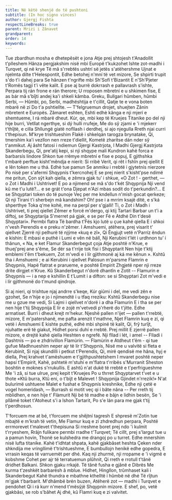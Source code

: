 ```yaml
---
title: Në këtë shenjë do të pushtoni
subtitle: (In hoc signo vinces)
author: Gjergj Fishta
respectLineBreaks: true
parent: Mrizi i Zânavet
grandparent:
order: 14
keywords:
---
```


Tue zbardhun mosha e dhetepêsët e jona
Atje prej shtojesh t'Anadollit t'plleshem
Hânza pergjakshim nisë mbi Europë t'kukzohet
Ishte zot-madhi i Turqvet, qi në krye
Të mâ s'rrebtës ushtrí së jetës s'atëhershme
Ujnat e njelmta dilte t'Helespontit,
Edhe betohej n'mní të vet mizore,
Se shpirti trupit s'do t'i dahej para
Se hânzen t'ngrifte mbi Sh'Sofí t'Bizantit
E n'Sh'Pjeter t'Romës tagjí t'i vête kalit.
E pse aj burrë dokrrash e pallavrash s'ishte,
Perpara tij rán frone e rán therore;
U rroposen mbretní e u shkimen fise,
E as bár mâ s'bîjti andej ka'i shkeli kâmba.
Greku, Bullgari hûmben, hûmbi Serbi,
— Hûmbi, po, Serbi, madhështija e t'cillit,
Qatje te e vona boten mbarë në zí
Do t'a pshtiellte. — T'felgruemun drojet, shuejten
Zânin mbretent e Europës. Zâmaret eshten,
Eshti edhè kânga e nji mjerí e shemtueme,
I rá mbarë dheut.
Kúr, qe, mbi kep të Kruejes
Titanike po del nji hije burri,
Vetllat ngerthye, si dý hulli rrufeje,
Me do sŷ zjami e 'i mjekerr t'thîjtë, e cilla
Shllungë giatë nofllash i derdhej, si ajo njegulla
Rreth njai curri t'thepisun. M'krye trishtueshim
Flakë i shkelqán tarogza brynatake,
Qi, tmershim ka'i vezllon nen rreze t'diellit,
Kometë zharitse dán nder sŷ t'anmikut.
Aj âsht fatosi i ndiemun Gjergi Kastrjota,
I Madhi Gjergj Kastrjota Skanderbegu,
Qi, pre'atij kepi, si nji shqype mali
Kundron kahë forca e barbarsís lindore
Shkon tue rrëmye mbretní e fise e popuj,
E gjithshka t'mbarë perftue kisht'mêndja e nierit:
Si rribë Verit, qi rêt i fshîn prej qiellit
E e lên token me u thá. Edhè tue pamun
Se anmiku i rrebtë i gjytetnís nierzore
Po nisë per s'afermi Shqypnís t'kercnohej
E se prej nierit s'kisht'pse ndimë me pritun,
Çon sŷt kah qiella, e zêmra gjak tu’ i shkue,
«O Zot ! - gerthet, — o Zot i Madhi i Ushtrivet!
E po a njimend se mâ s'do t'két Shqypnija
Nji vend kû me t'u lutë?... e se grát t'ona
Djepat n'Azí mbas sodit do t'perkundin?...
E se Shqyptari token do të punoje
Veç per me kndellun n'mish gocat qerkeze;
Qi nji Tirani t'i sherbejn mâ kandshim?
Oh! pse i a mrrim ksajë ditë, e s'ká shperthye
Toka q'me kohë, me na perpî per s'gjalli!
Ti, o Zot i Madh i Ushtrivet, ti prej qiellet
Zêmer e forcë m'dergo, qi ktij Tartari
Barbar un t'i a diftoj, se Shqyptarija
S'merret pá gjak, e se per Fé e Atdhé
Din t'desë Shqyptari». Permbi flatra
Të bardha t'Fés kjo lutë u çue kahë qiella
E i shkoi n'vesh Perendís e e preku n'zêmer.
I Amshuemi, atëhera, prej visarit t’ qiellvet
Zjerrë nji pelhurë të njŷme «kuq e zî»,
Qi Êngjujt vetë n'Parríz êndun e kishin:
E mbasi e puthë i Lumi e vên në báll,
Nji Kerubini t'lét i urdhnon tu’ i thânun,
« Na, e ket Flamur Skanderbegut çoja
Atje poshtë n'Krue, e thuej'prej ane s'ême,
Se dér sa t'rrije tok fisi i Shqyptarit
Nen hije t'ktij emblemi t'êm t'bekuem,
Zot m'vedi e i lír gjithmonë aj ká me kênun ».
Kshtû tha i Amshuemi ; e ai Kerubini i qiellvet
Palosun m'parsme Flamrin e Shqypnís,
Hapë flatrat e prarueme, e poshtë Empirit
Zhgjetë nper nji rreze drite dirgjet n'Krue.
Kû Skanderbegut n'dorë dhantîn e Zotit --
Flamurin e Shqypnís — i a nep e kshillin
E t'Lumit i a difton: se si Shqyptari
Zot m'vedi e i lír gjithmonë do t'mund qindroje.

Si aj nieri, qi trishtue njaj andrre s'keqe,
Kúr giûmi i del, me vedi zên e gzohet,
Se n'hije e jo i njimendtë i u tfaq rreziku:
Kshtû Skanderbegu nise me u gzue me vedi,
Si Lajmi i qiellvet n'dorë i a dha Flamurin
E i tha se per nen hije t'tij Shqypnija
E lír e zojë m'vetvedi p'rherë do t'jitte.
Edhe armatiset. Burri i dheut krejt m'hekur.
Njeshë pallen n'ijet — pallen t'rrebtë, mizore,
E m'patershanë, me pafta arenzit t'mathne,
Njet Flamrin kuq e zí, qi vetë i Amshuemi
E kishte puthë, edhè mbi shpinë të kalit,
Qi, frŷ turîjt, njuhatte erë të giakut,
Hidhet porsi duhí e rrebtë. Prej millit
E zjerrë pallen mizore, e drejtë kahë qiella
Heshten e ngrefë. Nji fllad i lét, i amel --
Flladi i Dashtnís — po e zhdrivillon Flamùrin.
— Flamùrin e Atdheut t'êm - qi tue gufue
Madhnueshim neper ajr të lír t'Shqypnís,
Nisë me u valvitë si fleta e Kerubinit,
Si njaj skundilli i petkut t'Perendís,
Qi, mirë qendisë me hâna, hyj e diella,
Prej krahvet t'amëshuem e t'gjithpushtetshem
I mvaret poshtë neper hapsí t'Empirit,
Kahë, pshtetë m'stuhí e m'flatra t'rribës s'Murranit
Sheston boshtin e moknes s'rrukullís.
E ashtû n'at dukë të rrebtë e t'perfrigueshme
Me 'i zâ, si tue ulrue, prej kepit t'Kruejes
Po u thrret Shqyptarvet t'vet e u thote «Ktû burra,
Ktû eni, o t'bijt e Malevet ! Shqypnija
Gjindet n'rrezik!» N'at bulurimë ushtuene
Malet e fushat e Shqypnís kreshnike,
Edhe nji çetë e vogel homeridash,
— Burrash si motit veç qi i bâte nâna --
Per rreth tij mblidhen, e nen hije t’ Flàmurit
Nji bé të madhe e bâjn e lidhin besën,
Se 'i pllâmë toket t'Atoheut s'i a lshon Tartarit,
Po s'e lán para me gjak t'tij t'perdhosun.

T'forcuem me at bé, t'forcuem me shêjtní tagresh
E shpresë m'Zotin tue mbajtë e m'krah të vetin,
Me Flamur kuq e zí zhdredhun perpara,
Poshtë errmorevet t'malevet t'thepisuna
Si rreshme boret prej ndo 'i kulmit t'rryeshem,
Rrâjn fulikare permbi rradhe t'Turqvet;
Të cillt, prej s'largut tue u a pamun hovin,
Thonë se kulshedra me drangoj po u turret.
Edhe mnershim nisë lufta titanike.
Kahë t'idhtat shpata, kahë gjakbâset heshta
Çeken nder shkndija me vringllimë t'trishtueshme,
E bumbullojn henikë edhe gopedra,
E vrrasin keqas të varruemët per dhé.
Kaq nji zhurmë, nji rropame e 'i vigmë e kobshme
Cohet per ajr të terratuemun plûhnit,
Qi rreth e rrotull t'tânë dridhet Balkani.
Shkon gjaku rrkajë. Të tânë fusha e gjânë e Dibrës
Me kurma t'zeshkët barbarësh â mblue. Hidhet,
Hingllon, trûmhaset kali i Skanderbegut
Kahë thundra e mbathne kthelltë i hûmbë në dhé
Të rîjtun m'gjak t'barbarit. M'dhâmbë brén buzen,
Atëherë zot — madhi i Turqvet e pendohet
Qi i rá kurr n'mend t'mësŷjë Shqypnín mizore.
E shef, po, vetë gjakbâsi, se rob s'bâhet
Aj dhé, kû Flamri kuq e zi valvitet.
